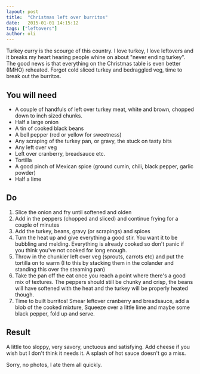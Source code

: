 ```yaml
---
layout: post
title:  "Christmas left over burritos"
date:   2015-01-01 14:15:12
tags: ["leftovers"]
author: oli
---
```


Turkey curry is the scourge of this country.  I love turkey, I love leftovers and it breaks my heart hearing people whine on about "never ending turkey".  The good news is that everything on the Christmas table is even better (IMHO) reheated.  Forgot cold sliced turkey and bedraggled veg, time to break out the burritos.


## You will need

* A couple of handfuls of left over turkey meat, white and brown, chopped down to inch sized chunks.
* Half a large onion
* A tin of cooked black beans
* A bell pepper (red or yellow for sweetness)
* Any scraping of the turkey pan, or gravy, the stuck on tasty bits
* Any left over veg
* Left over cranberry, breadsauce etc.
* Tortilla
* A good pinch of Mexican spice (ground cumin, chili, black pepper, garlic powder)
* Half a lime



## Do

1. Slice the onion and fry until softened and olden
2. Add in the peppers (chopped and sliced) and continue frying for a couple of minutes
3. Add the turkey, beans, gravy (or scrapings) and spices
4. Turn the heat up and give everything a good stir.  You want it to be bubbling and melding. Everything is already cooked so don't panic if you think you've not cooked for long enough.
5. Throw in the chunkier left over veg (sprouts, carrots etc) and put the tortilla on to warm (I to this by stacking them in the colander and standing this over the steaming pan)
6. Take the pan off the eat once you reach a point where there's a good mix of textures.  The peppers should still be chunky and crisp, the beans will have softened with the heat and the turkey will be properly heated though.
7. Time to built burritos!  Smear leftover cranberry and breadsauce, add a blob of the cooked mixture, Squeeze over a little lime and maybe some black pepper, fold up and serve.

## Result

A little too sloppy, very savory, unctuous and satisfying.  Add cheese if you wish but I don't think it needs it.  A splash of hot sauce doesn't go a miss.

Sorry, no photos, I ate them all quickly.
